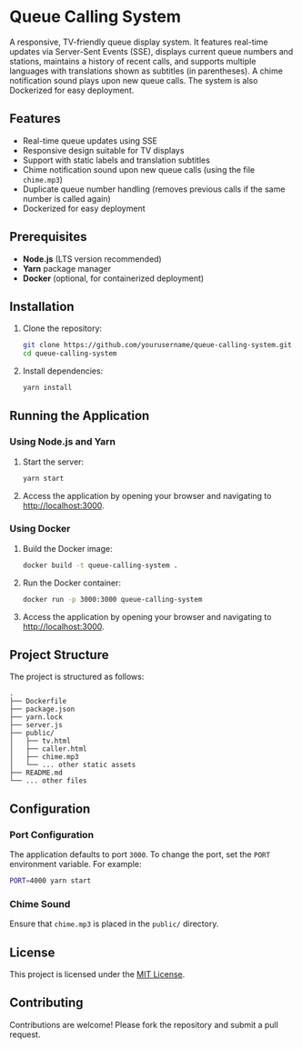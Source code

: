 # Queue Calling System

A responsive, TV-friendly queue display system. It features real-time updates via Server-Sent Events (SSE), displays current queue numbers and stations, maintains a history of recent calls, and supports multiple languages with translations shown as subtitles (in parentheses). A chime notification sound plays upon new queue calls. The system is also Dockerized for easy deployment.

## Features

- Real-time queue updates using SSE
- Responsive design suitable for TV displays
- Support with static labels and translation subtitles
- Chime notification sound upon new queue calls (using the file `chime.mp3`)
- Duplicate queue number handling (removes previous calls if the same number is called again)
- Dockerized for easy deployment

## Prerequisites

- **Node.js** (LTS version recommended)
- **Yarn** package manager
- **Docker** (optional, for containerized deployment)

## Installation

1. Clone the repository:
    ```bash
    git clone https://github.com/yourusername/queue-calling-system.git
    cd queue-calling-system
    ```

2. Install dependencies:
    ```bash
    yarn install
    ```

## Running the Application

### Using Node.js and Yarn

1. Start the server:
    ```bash
    yarn start
    ```

2. Access the application by opening your browser and navigating to [http://localhost:3000](http://localhost:3000).

### Using Docker

1. Build the Docker image:
    ```bash
    docker build -t queue-calling-system .
    ```

2. Run the Docker container:
    ```bash
    docker run -p 3000:3000 queue-calling-system
    ```

3. Access the application by opening your browser and navigating to [http://localhost:3000](http://localhost:3000).

## Project Structure

The project is structured as follows:

```
.
├── Dockerfile
├── package.json
├── yarn.lock
├── server.js
├── public/
│   ├── tv.html
│   ├── caller.html
│   ├── chime.mp3
│   └── ... other static assets
├── README.md
└── ... other files
```

## Configuration

### Port Configuration

The application defaults to port `3000`. To change the port, set the `PORT` environment variable. For example:

```bash
PORT=4000 yarn start
```

### Chime Sound

Ensure that `chime.mp3` is placed in the `public/` directory.

## License

This project is licensed under the [MIT License](LICENSE).

## Contributing

Contributions are welcome! Please fork the repository and submit a pull request.